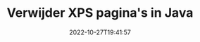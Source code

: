 ---
############################# Static ############################
layout: "auto-gen-merger"
date: 2022-10-27T19:41:57
draft: false
otherformats: ppsx ppt pptx rtf tex vdx vsdm vsdx vssm vssx vstm vstx vsx vtx xlam xls

############################# Head ############################
head_title: "Verwijder XPS pagina's in Java"
head_description: "Verwijder of verwijder een enkele pagina of verzameling pagina's uit een XPS-bestand in Java door de paginavolgorde om te draaien met behulp van de API voor het samenvoegen van documenten."

############################# Header ############################
title: "Verwijder XPS pagina's in Java"
description: "Verwijder XPS pagina's met een paar regels Java code."
bg_image: "https://cms.admin.containerize.com/templates/aspose/App_Themes/V3/images/bg/header1.png"
bg_overlay: false
button:
    enable: true
    icon: "fas fa-arrow-down"
    label: "Download gratis proefversie"
    link: "https://downloads.groupdocs.com/merger/java"

############################# SubMenu ############################
submenu:
    enable: true

    left:
        img_alt: "GroupDocs.Merger for Java"
        image: "https://cms.admin.containerize.com/templates/groupdocs/images/product-logos/90x90-noborder/groupdocs-merger-java.png"
        product: "GroupDocs.Merger"
        platform: "Java"

    middle:
        button:

            # button loop
            - link: "https://apireference.groupdocs.com/merger/java"
              text: "API-referentie"

            # button loop
            - link: "https://github.com/groupdocs-merger"
              text: "Codevoorbeelden"

            # button loop
            - link: "https://products.groupdocs.app/merger/family"
              text: "Live demo's"

            # button loop
            - link: "https://purchase.groupdocs.com/pricing/merger/java"
              text: "Prijzen"

    right:
        link_download: "https://downloads.groupdocs.com/merger"
        link_learn: "https://docs.groupdocs.com/merger/java"
        link_buy: "https://purchase.groupdocs.com"

############################# About ############################
about:
    enable: true
    title: "Over GroupDocs.Merger for Java API"
    content: |
        [GroupDocs.Merger for Java](/nl/merger/java/) biedt een eenvoudige oplossing om veilig samen te voegen en te splitsen tussen een breed scala aan documentformaten, waaronder PDF, Microsoft Office (Word, Excel, PowerPoint , OneNote), OpenDocument, HTML, afbeeldingen en vele andere binnen Java applicaties. Door slechts een paar regels code toe te voegen, kunt u verschillende documentbewerkingen uitvoeren, zoals verplaatsen, verwijderen, roteren, verwisselen, extraheren of de oriëntatie van pagina's in de documenten wijzigen. De API voor het samenvoegen van documenten ondersteunt ook het bekijken van een voorbeeld van documentpagina's als afbeelding om de documentstructuur, opmaak en inhoud op de pagina te analyseren.
        
        GroupDocs.Merger API is de juiste keuze voor bedrijfsoplossingen die functies voor het verwijderen van bestandspagina's nodig hebben. Deze API's worden goed ondersteund op alle belangrijke besturingssystemen en platforms, waaronder J2SE 7.0 (1.7), J2SE 8.0 (1.8), Java 10.

############################# Steps ############################
steps:
    enable: true
    title_left: "Verwijder XPS Bestandspagina's in Java"
    content_left: |
        [GroupDocs.Merger for Java](/nl/merger/java/) maakt het gemakkelijk voor Java ontwikkelaars om een ​​enkele of een aantal bepaalde pagina's binnen een XPS te verwijderen bestand door een paar eenvoudige stappen te implementeren.
        
        * Initialiseer **RemoveOptions** met paginanummers om te verwijderen.
        * Maak een nieuw exemplaar van **Merger** en geef het brondocumentpad door als een constructorparameter.
        * Roep **removePages** aan en geef het object **RemoveOptions** door.
        * Roep **save** aan en geef het bestandspad op om het resulterende document op te slaan.

    title_right: "systeem vereisten"
    content_right: |
        GroupDocs.Merger for Java API's worden ondersteund op alle belangrijke platforms en besturingssystemen. Voordat u de onderstaande code uitvoert, moet u ervoor zorgen dat de volgende vereisten op uw systeem zijn geïnstalleerd.

        * Besturingssystemen: Microsoft Windows, Linux, MacOS
        * Ontwikkelomgevingen: NetBeans, IntelliJ IDEA, Eclipse
        * Kaders: J2SE 7.0 (1.7), J2SE 8.0 (1.8), Java 10
        * Download de nieuwste versie van GroupDocs.Merger for Java van [Maven](https://repository.groupdocs.com/webapp/#/artifacts/browse/tree/General/repo/com/groupdocs/groupdocs-merger)
         
    code: |
     {{% merger/additional-styles %}}
     {{< merger/code-merger title="Hoe XPS bestandspagina's te verwijderen met behulp van Java voorbeeldcode">}}

        ```java    
        // Verwijder XPS bestandspagina's met de GroupDocs.Merger API
        // Initialiseer RemoveOptions klasse met geselecteerde paginanummers
        RemoveOptions removeOptions = new RemoveOptions(new int[] { 3, 6 });

        // Instantie van fusie met invoer XPS document
        Merger merger = new Merger("input.xps");

        // Roep de removePages-methode aan en geef het RemoveOptions-object eraan door
        merger.removePages(removeOptions);
    
        // Roep de opslagmethode aan en geef het gewenste bestandspad door om het uitvoerdocument op te slaan
        merger.save("output.xps");
        ```
     {{< /merger/code-merger >}}

############################# Demos ############################
demos:
    enable: true
    title: "Live demo's - Verwijder XPS pagina's online"
    content: |
       Verwijder XPS bestandspagina's nu direct door naar de website [GroupDocs.Merger Live Demos](https://products.groupdocs.app/splitter/remove-pages/xps) te gaan.
       De live demo heeft de volgende voordelen.
        
############################# About Formats ############################
about_formats:
    enable: true

############################# More Formats ############################
more_formats:
    enable: true
    title: "Pagina's verwijderen uit andere documentindelingen"
    content: |
        Java documenteert API voor fusie en splitsing voor bestandsindelingen en afbeeldingen. Verwijder enkele van de populaire bestandsindelingen zoals hieronder vermeld.

############################# Back to top ###############################
back_to_top:
    enable: true
---